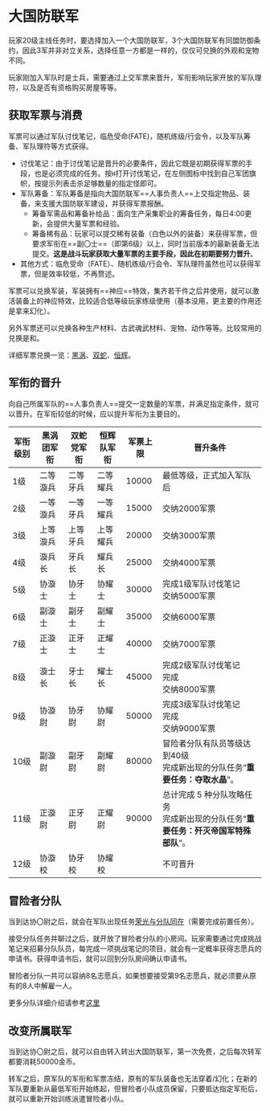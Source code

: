 # 大国防联军

玩家20级主线任务<quest name="前行之路" search type="main"/>时，要选择加入一个大国防联军，3个大国防联军有同盟防御条约，因此3军并非对立关系，选择任意一方都是一样的，仅仅可兑换的外观和宠物不同。

玩家刚加入军队时是士兵，需要通过上交军票来晋升，军衔影响玩家开放的军队理符，以及是否有资格购买房屋等等。

## 获取军票与消费

军票可以通过军队讨伐笔记，临危受命(FATE)，随机练级/行会令，以及军队筹备、军队理符等方式获得。

* 讨伐笔记：由于讨伐笔记是晋升的必要条件，因此它既是初期获得军票的手段，也是必须完成的任务。按`H`打开讨伐笔记，在左侧图标中找到自己军团旗帜，按提示列表击杀足够数量的指定怪即可。
* 军队筹备：军队筹备是指向大国防联军==人事负责人==上交指定物品、装备，来支援大国防联军建设，并获得军票报酬。
  * 筹备军需品和筹备补给品：面向生产采集职业的筹备任务，每日4:00更新，会提供大量军票和经验。
  * 筹备稀有品：玩家可以提交稀有装备（白色以外的装备）来获得军票，但要求军衔在==副〇士==（即第6级）以上，同时当前版本的最新装备无法提交。**这是战斗玩家获取大量军票的主要手段，因此在初期要努力晋升**。
* 其他方式：临危受命（FATE）、随机练级/行会令、军队理符虽然也可以获得军票，但是效率较低，不再赘述。

军票可以兑换军装，军装拥有==神应==特效，集齐若干件之后并使用<item name="神应卷轴" />，就可以激活装备上的神应特效，比较适合低等级玩家练级使用（基本没用，更主要的作用还是拿来幻化）。

另外军票还可以兑换各种生产材料、古武魂武材料、宠物、动作等等。比较常用的兑换是<item name="探险币" />和<item name="幻象棱晶" />。

详细军票兑换一览：[黑涡](https://ff14.huijiwiki.com/wiki/%E9%BB%91%E6%B6%A1%E5%9B%A2%E5%86%9B%E7%A5%A8)、[双蛇](https://ff14.huijiwiki.com/wiki/%E5%8F%8C%E8%9B%87%E5%85%9A%E5%86%9B%E7%A5%A8)、[恒辉](https://ff14.huijiwiki.com/wiki/%E6%81%92%E8%BE%89%E9%98%9F%E5%86%9B%E7%A5%A8)。

## 军衔的晋升

向自己所属军队的==人事负责人==提交一定数量的军票，并满足指定条件，就可以晋升。在军衔较低的时候，应以提升军衔为主要目的。

|  军衔级别 |  黑涡团军衔  |  双蛇党军衔  |  恒辉队军衔  |  军票上限  |  晋升条件  |
| ----- | ----- | ----- | ----- | ----- | ----- | 
|  1级  |  二等漩兵  |  二等牙兵  |  二等耀兵 | 10000  |  最低等级，正式加入军队后  |
|  2级  |  一等漩兵  |  一等牙兵  |  一等耀兵 | 15000  |  交纳2000军票  |
|  3级  |  上等漩兵  |  上等牙兵  |  上等耀兵 | 20000  |  交纳3000军票  |
|  4级  |  漩兵长  |  牙兵长  |  耀兵长  | 25000  |  交纳4000军票  |
|  5级  |  协漩士  |  协牙士  |  协耀士  | 30000  |  完成1级军队讨伐笔记<br>交纳5000军票  |
|  6级  |  副漩士  |  副牙士  |  副耀士  | 35000  |  交纳6000军票  |
|  7级  |  正漩士  |  正牙士  |  正耀士  | 40000  |  交纳7000军票  |
|  8级  |  漩士长  |  牙士长  |  耀士长  | 45000  |  完成2级军队讨伐笔记<br>完成<Quest type="plus" search name="来自北方的协助请求" /><br>交纳8000军票  |
|  9级  |  协漩尉  |  协牙尉  |  协耀尉  | 50000  |  完成3级军队讨伐笔记<br>完成<Quest type="plus" search name="黄金谷扫荡作战" /><br>交纳9000军票  |
|  10级 |  副漩尉  |  副牙尉  |  副耀尉  | 80000  |  冒险者分队有队员等级达到40级<br>完成新出现的分队任务“**重要任务：夺取水晶**”。  |
|  11级 |  正漩尉  |  正牙尉  |  正耀尉  | 90000  |  总计完成 5 种分队攻略任务<br>完成新出现的分队任务“**重要任务：歼灭帝国军特殊部队**”。  |
|  12级 |  协漩校  |  协牙校  |  协耀校  |        |  不可晋升

## 冒险者分队

当到达协〇尉之后，就会在军队出现任务[荣光与分队同在](https://ff14.huijiwiki.com/index.php?title=QuestSearch&name=%E8%8D%A3%E5%85%89%E4%B8%8E%E5%88%86%E9%98%9F%E5%90%8C%E5%9C%A8)（需要完成前置任务<quest name="遗失的挑战笔记" type="plus" />）。

接受分队任务并聊过之后，就开放了冒险者分队的小房间。玩家需要通过完成挑战笔记来招募分队队员，每完成一项挑战笔记的项目，就会有一定概率获得志愿兵的申请书。获得申请书后，就可以回到分队房间确认申请书。

冒险者分队一共可以容纳8名志愿兵，如果想要接受第9名志愿兵，就必须要从原有的8人中解雇一人。

更多分队详细介绍请参考[这里](https://ff14.huijiwiki.com/wiki/冒险者分队)<!--冒険者小隊 squadron-->
<UnderConstruction />
## 改变所属联军

当到达协〇尉之后，就可以自由转入转出大国防联军，第一次免费，之后每次转军都要消耗50000金币。

转军之后，原军队的军衔和军票冻结，原有的军队装备也无法穿着/幻化；在新的军队要重新从最低军衔开始练起，但冒险者小队成员保留，只要抵达指定军衔后，就可以重新开始训练派遣冒险者小队。
